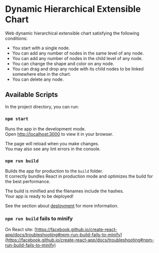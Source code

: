 # Dynamic Hierarchical Extensible Chart

Web dynamic hierarchical extensible chart satisfying the following conditions:

- You start with a single node.
- You can add any number of nodes in the same level of any node.
- You can add any number of nodes in the child level of any node.
- You can change the shape and color on any node.
- You can drag and drop any node with its child nodes to be linked somewhere else in the chart.
- You can delete any node.

## Available Scripts

In the project directory, you can run:

### `npm start`

Runs the app in the development mode.\
Open [http://localhost:3000](http://localhost:3000) to view it in your browser.

The page will reload when you make changes.\
You may also see any lint errors in the console.

### `npm run build`

Builds the app for production to the `build` folder.\
It correctly bundles React in production mode and optimizes the build for the best performance.

The build is minified and the filenames include the hashes.\
Your app is ready to be deployed!

See the section about [deployment](https://facebook.github.io/create-react-app/docs/deployment) for more information.

### `npm run build` fails to minify

On React site: [https://facebook.github.io/create-react-app/docs/troubleshooting#npm-run-build-fails-to-minify](https://facebook.github.io/create-react-app/docs/troubleshooting#npm-run-build-fails-to-minify)
